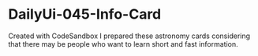 # DailyUi-045-Info-Card
Created with CodeSandbox
I prepared these astronomy cards considering that there may be people who want to learn short and fast information.
